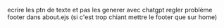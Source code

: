 ecrire les ptn de texte et pas les generer avec chatgpt
regler problème footer dans about.ejs (si c'est trop chiant mettre le footer que sur home)